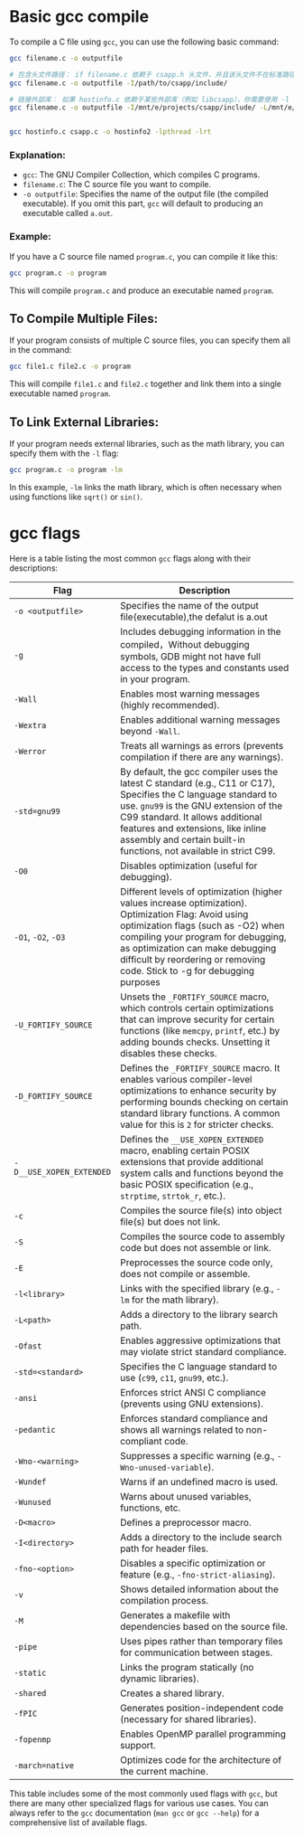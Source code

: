 # Basic gcc compile

To compile a C file using `gcc`, you can use the following basic command:

```bash
gcc filename.c -o outputfile

# 包含头文件路径： if filename.c 依赖于 csapp.h 头文件，并且该头文件不在标准路径中，假设 csapp.h 位于 /mnt/e/projects/csapp/include/ 目录下， 你需要使用 -I 标志指定头文件路径。
gcc filename.c -o outputfile -I/path/to/csapp/include/ 

# 链接外部库： 如果 hostinfo.c 依赖于某些外部库（例如 libcsapp），你需要使用 -l 标志链接这些库，并使用 -L 标志指定库的路径。假设 libcsapp 位于 /mnt/e/projects/csapp/lib/ 目录下，可以这样编译：
gcc filename.c -o outputfile -I/mnt/e/projects/csapp/include/ -L/mnt/e/projects/csapp/lib/ -lcsapp


gcc hostinfo.c csapp.c -o hostinfo2 -lpthread -lrt

```

### Explanation:
- `gcc`: The GNU Compiler Collection, which compiles C programs.
- `filename.c`: The C source file you want to compile.
- `-o outputfile`: Specifies the name of the output file (the compiled executable). If you omit this part, `gcc` will default to producing an executable called `a.out`.

### Example:
If you have a C source file named `program.c`, you can compile it like this:

```bash
gcc program.c -o program
```

This will compile `program.c` and produce an executable named `program`.

## To Compile Multiple Files:
If your program consists of multiple C source files, you can specify them all in the command:

```bash
gcc file1.c file2.c -o program
```

This will compile `file1.c` and `file2.c` together and link them into a single executable named `program`.

## To Link External Libraries:
If your program needs external libraries, such as the math library, you can specify them with the `-l` flag:

```bash
gcc program.c -o program -lm
```
In this example, `-lm` links the math library, which is often necessary when using functions like `sqrt()` or `sin()`.



# gcc flags

Here is a table listing the most common `gcc` flags along with their descriptions:

| **Flag**                | **Description**                                                                 |
|-------------------------|---------------------------------------------------------------------------------|
| `-o <outputfile>`        | Specifies the name of the output file(executable),the defalut is a.out         |
| `-g`                     | Includes debugging information in the compiled，Without debugging symbols, GDB might not have full access to the types and constants used in your program.|
| `-Wall`                  | Enables most warning messages (highly recommended).                           |
| `-Wextra`                | Enables additional warning messages beyond `-Wall`.                           |
| `-Werror`                | Treats all warnings as errors (prevents compilation if there are any warnings).|
| `-std=gnu99`                | By default, the gcc compiler uses the latest C standard (e.g., C11 or C17), Specifies the C language standard to use. `gnu99` is the GNU extension of the C99 standard. It allows additional features and extensions, like inline assembly and certain built-in functions, not available in strict C99. |
| `-O0`                    | Disables optimization (useful for debugging).                                 |
| `-O1`, `-O2`, `-O3`      | Different levels of optimization (higher values increase optimization).       Optimization Flag: Avoid using optimization flags (such as -O2) when compiling your program for debugging, as optimization can make debugging difficult by reordering or removing code. Stick to -g for debugging purposes      |
| `-U_FORTIFY_SOURCE`         | Unsets the `_FORTIFY_SOURCE` macro, which controls certain optimizations that can improve security for certain functions (like `memcpy`, `printf`, etc.) by adding bounds checks. Unsetting it disables these checks. |
| `-D_FORTIFY_SOURCE`         | Defines the `_FORTIFY_SOURCE` macro. It enables various compiler-level optimizations to enhance security by performing bounds checking on certain standard library functions. A common value for this is `2` for stricter checks. |
| `-D__USE_XOPEN_EXTENDED`    | Defines the `__USE_XOPEN_EXTENDED` macro, enabling certain POSIX extensions that provide additional system calls and functions beyond the basic POSIX specification (e.g., `strptime`, `strtok_r`, etc.). |
| `-c`                     | Compiles the source file(s) into object file(s) but does not link.             |
| `-S`                     | Compiles the source code to assembly code but does not assemble or link.       |
| `-E`                     | Preprocesses the source code only, does not compile or assemble.               |
| `-l<library>`            | Links with the specified library (e.g., `-lm` for the math library).           |
| `-L<path>`               | Adds a directory to the library search path.                                   |
| `-Ofast`                 | Enables aggressive optimizations that may violate strict standard compliance.  |
| `-std=<standard>`        | Specifies the C language standard to use (`c99`, `c11`, `gnu99`, etc.).       |
| `-ansi`                  | Enforces strict ANSI C compliance (prevents using GNU extensions).            |
| `-pedantic`              | Enforces standard compliance and shows all warnings related to non-compliant code. |
| `-Wno-<warning>`         | Suppresses a specific warning (e.g., `-Wno-unused-variable`).                |
| `-Wundef`                | Warns if an undefined macro is used.                                           |
| `-Wunused`               | Warns about unused variables, functions, etc.                                 |
| `-D<macro>`              | Defines a preprocessor macro.                                                 |
| `-I<directory>`          | Adds a directory to the include search path for header files.                 |
| `-fno-<option>`          | Disables a specific optimization or feature (e.g., `-fno-strict-aliasing`).   |
| `-v`                     | Shows detailed information about the compilation process.                     |
| `-M`                     | Generates a makefile with dependencies based on the source file.               |
| `-pipe`                  | Uses pipes rather than temporary files for communication between stages.      |
| `-static`                | Links the program statically (no dynamic libraries).                          |
| `-shared`                | Creates a shared library.                                                     |
| `-fPIC`                  | Generates position-independent code (necessary for shared libraries).         |
| `-fopenmp`               | Enables OpenMP parallel programming support.                                  |
| `-march=native`          | Optimizes code for the architecture of the current machine.                   |

This table includes some of the most commonly used flags with `gcc`, but there are many other specialized flags for various use cases. You can always refer to the `gcc` documentation (`man gcc` or `gcc --help`) for a comprehensive list of available flags.
